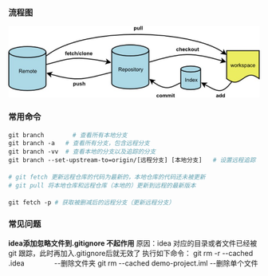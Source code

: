 
### 流程图
![git](img/git.jpg)

### 常用命令

```makefile
git branch 		  # 查看所有本地分支
git branch -a  	# 查看所有分支，包含远程分支
git branch -vv	# 查看本地的分支以及追踪的分支
git branch --set-upstream-to=origin/[远程分支] [本地分支] 	# 设置远程追踪

# git fetch 更新远程仓库的代码为最新的，本地仓库的代码还未被更新
# git pull 将本地仓库和远程仓库（本地的）更新到远程的最新版本

git fetch -p # 获取被删减后的远程分支（更新远程分支）
```



### 常见问题

**idea添加忽略文件到.gitignore 不起作用**
原因：idea 对应的目录或者文件已经被 git 跟踪，此时再加入.gitignore后就无效了
执行如下命令：
git rm -r --cached .idea   　　　　--删除文件夹
git rm --cached demo-project.iml  --删除单个文件

